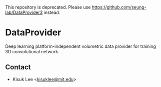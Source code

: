 This repository is deprecated. Please use https://github.com/seung-lab/DataProvider3 instead.

# DataProvider
Deep learning platform-independent volumetric data provider for training 3D convolutional network.

Contact
-------
* Kisuk Lee \<kisuklee@mit.edu\>
